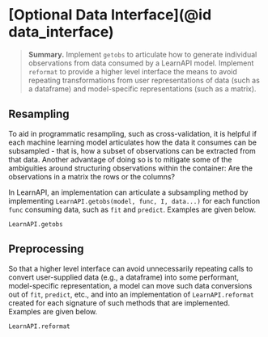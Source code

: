 # [Optional Data Interface](@id data_interface)

> **Summary.** Implement `getobs` to articulate how to generate individual observations
> from data consumed by a LearnAPI model. Implement `reformat` to provide a higher level
> interface the means to avoid repeating transformations from user representations of data
> (such as a dataframe) and model-specific representations (such as a matrix).

## Resampling

To aid in programmatic resampling, such as cross-validation, it is helpful if each machine
learning model articulates how the data it consumes can be subsampled - that is, how a
subset of observations can be extracted from that data. Another advantage of doing so is
to mitigate some of the ambiguities around structuring observations within the container:
Are the observations in a matrix the rows or the columns?

In LearnAPI, an implementation can articulate a subsampling method by implementing
`LearnAPI.getobs(model, func, I, data...)` for each function `func` consuming data, such
as `fit` and `predict`. Examples are given below.

```@docs
LearnAPI.getobs
```
## Preprocessing

So that a higher level interface can avoid unnecessarily repeating calls to convert
user-supplied data (e.g., a dataframe) into some performant, model-specific
representation, a model can move such data conversions out of `fit`, `predict`, etc., and
into an implementation of `LearnAPI.reformat` created for each signature of such methods
that are implemented. Examples are given below.

```@docs
LearnAPI.reformat
```

